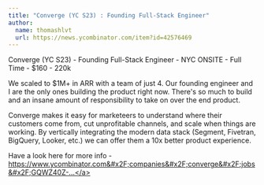 ```yaml
---
title: "Converge (YC S23) : Founding Full-Stack Engineer"
author:
  name: thomashlvt
  url: https://news.ycombinator.com/item?id=42576469
---
```

Converge (YC S23) - Founding Full-Stack Engineer - NYC ONSITE - Full Time - $160 - 220k

We scaled to $1M+ in ARR with a team of just 4. Our founding engineer and I are the only ones building the product right now. There&#x27;s so much to build and an insane amount of responsibility to take on over the end product.

Converge makes it easy for marketeers to understand where their customers come from, cut unprofitable channels, and scale when things are working. By vertically integrating the modern data stack (Segment, Fivetran, BigQuery, Looker, etc.) we can offer them a 10x better product experience.

Have a look here for more info - <a href="https:&#x2F;&#x2F;www.ycombinator.com&#x2F;companies&#x2F;converge&#x2F;jobs&#x2F;GQWZ40Z-founding-engineer-2-at-1m-arr">https:&#x2F;&#x2F;www.ycombinator.com&#x2F;companies&#x2F;converge&#x2F;jobs&#x2F;GQWZ40Z-...</a>
<JobApplication />
